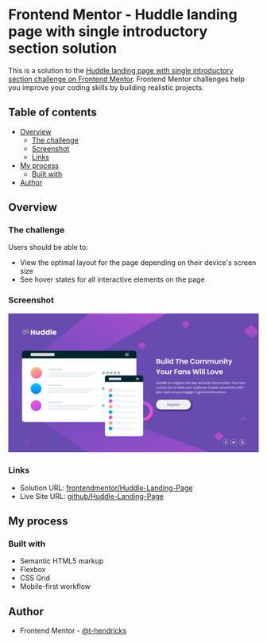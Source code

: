 # Frontend Mentor - Huddle landing page with single introductory section solution

This is a solution to the [Huddle landing page with single introductory section challenge on Frontend Mentor](https://www.frontendmentor.io/challenges/huddle-landing-page-with-a-single-introductory-section-B_2Wvxgi0). Frontend Mentor challenges help you improve your coding skills by building realistic projects. 

## Table of contents

- [Overview](#overview)
  - [The challenge](#the-challenge)
  - [Screenshot](#screenshot)
  - [Links](#links)
- [My process](#my-process)
  - [Built with](#built-with)
- [Author](#author)

## Overview

### The challenge

Users should be able to:

- View the optimal layout for the page depending on their device's screen size
- See hover states for all interactive elements on the page

### Screenshot

![Trevor's Solution](./screenshot.png)

### Links

- Solution URL: [frontendmentor/Huddle-Landing-Page](https://www.frontendmentor.io/solutions/responsive-huddle-page-with-a-single-intro-section-XnYcNJrh5)
- Live Site URL: [github/Huddle-Landing-Page](https://t-hendricks.github.io/Huddle-Landing-Page/)

## My process

### Built with

- Semantic HTML5 markup
- Flexbox
- CSS Grid
- Mobile-first workflow

## Author

- Frontend Mentor - [@t-hendricks](https://www.frontendmentor.io/profile/t-hendricks)
